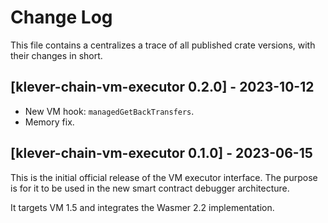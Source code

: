 # Change Log

This file contains a centralizes a trace of all published crate versions, with their changes in short.

## [klever-chain-vm-executor 0.2.0] - 2023-10-12
- New VM hook: `managedGetBackTransfers`.
- Memory fix.

## [klever-chain-vm-executor 0.1.0] - 2023-06-15
This is the initial official release of the VM executor interface. The purpose is for it to be used in the new smart contract debugger architecture.

It targets VM 1.5 and integrates the Wasmer 2.2 implementation.
